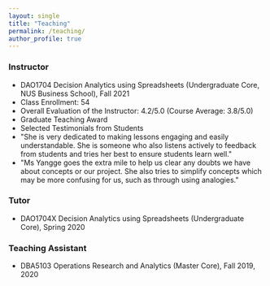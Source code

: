 ```yaml
---
layout: single
title: "Teaching"
permalink: /teaching/
author_profile: true
---
```


### Instructor
- DAO1704 Decision Analytics using Spreadsheets (Undergraduate Core, NUS Business School),  Fall 2021  
- Class Enrollment: 54  
- Overall Evaluation of the Instructor: 4.2/5.0 (Course Average: 3.8/5.0)  
- Graduate Teaching Award
- Selected Testimonials from Students
- "She is very dedicated to making lessons engaging and easily understandable. She is someone who also listens actively to feedback from students and tries her best to ensure students learn well."
- "Ms Yangge goes the extra mile to help us clear any doubts we have about concepts or our project. She also tries to simplify concepts which may be more confusing for us, such as through using analogies."


### Tutor
- DAO1704X Decision Analytics using Spreadsheets (Undergraduate Core),  Spring 2020 


### Teaching Assistant
- DBA5103 Operations Research and Analytics (Master Core),  Fall 2019, 2020